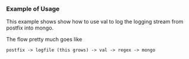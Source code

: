 ### Example of Usage

This example shows show how to use val to log the logging stream from postfix into mongo.

The flow pretty much goes like

```
postfix -> logfile (this grows) -> val -> regex -> mongo

```



